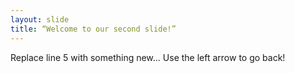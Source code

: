 ```yaml
---
layout: slide
title: “Welcome to our second slide!”
---
```

Replace line 5 with something new...
Use the left arrow to go back!
